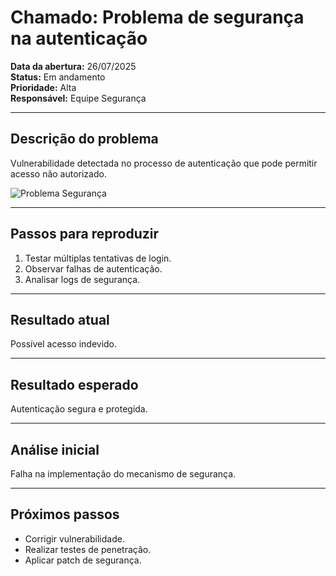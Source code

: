 # Chamado: Problema de segurança na autenticação

**Data da abertura:** 26/07/2025  
**Status:** Em andamento  
**Prioridade:** Alta  
**Responsável:** Equipe Segurança

---

## Descrição do problema  
Vulnerabilidade detectada no processo de autenticação que pode permitir acesso não autorizado.

![Problema Segurança](https://via.placeholder.com/400x200.png?text=Problema+Segurança)

---

## Passos para reproduzir  
1. Testar múltiplas tentativas de login.  
2. Observar falhas de autenticação.  
3. Analisar logs de segurança.

---

## Resultado atual  
Possível acesso indevido.

---

## Resultado esperado  
Autenticação segura e protegida.

---

## Análise inicial  
Falha na implementação do mecanismo de segurança.

---

## Próximos passos  
- Corrigir vulnerabilidade.  
- Realizar testes de penetração.  
- Aplicar patch de segurança.
